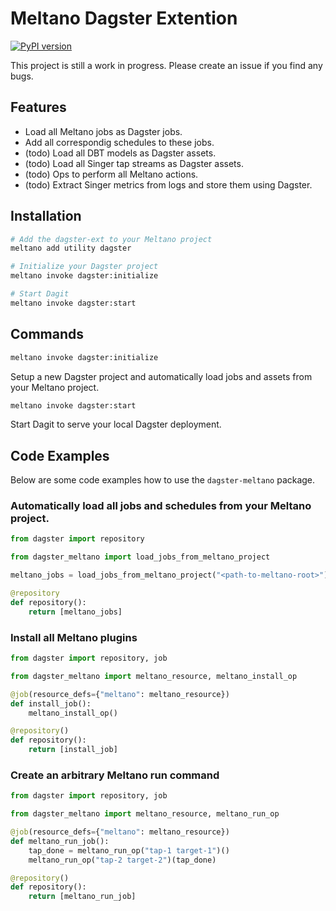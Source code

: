 # Meltano Dagster Extention

[![PyPI version](https://badge.fury.io/py/dagster-ext.svg)](https://badge.fury.io/py/dagster-ext)

This project is still a work in progress. Please create an issue if you find any bugs.

## Features

- Load all Meltano jobs as Dagster jobs.
- Add all correspondig schedules to these jobs.
- (todo) Load all DBT models as Dagster assets.
- (todo) Load all Singer tap streams as Dagster assets.
- (todo) Ops to perform all Meltano actions.
- (todo) Extract Singer metrics from logs and store them using Dagster.

## Installation

```sh
# Add the dagster-ext to your Meltano project
meltano add utility dagster

# Initialize your Dagster project
meltano invoke dagster:initialize

# Start Dagit
meltano invoke dagster:start
```

## Commands

```sh
meltano invoke dagster:initialize
```

Setup a new Dagster project and automatically load jobs and assets from your Meltano project.

```sh
meltano invoke dagster:start
```

Start Dagit to serve your local Dagster deployment.

## Code Examples

Below are some code examples how to use the `dagster-meltano` package.

### Automatically load all jobs and schedules from your Meltano project.

```python
from dagster import repository

from dagster_meltano import load_jobs_from_meltano_project

meltano_jobs = load_jobs_from_meltano_project("<path-to-meltano-root>")

@repository
def repository():
    return [meltano_jobs]
```

### Install all Meltano plugins

```python
from dagster import repository, job

from dagster_meltano import meltano_resource, meltano_install_op

@job(resource_defs={"meltano": meltano_resource})
def install_job():
    meltano_install_op()

@repository()
def repository():
    return [install_job]
```

### Create an arbitrary Meltano run command

```python
from dagster import repository, job

from dagster_meltano import meltano_resource, meltano_run_op

@job(resource_defs={"meltano": meltano_resource})
def meltano_run_job():
    tap_done = meltano_run_op("tap-1 target-1")()
    meltano_run_op("tap-2 target-2")(tap_done)

@repository()
def repository():
    return [meltano_run_job]
```

